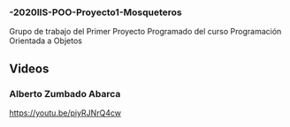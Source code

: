 ### -2020IIS-POO-Proyecto1-Mosqueteros
Grupo de trabajo del Primer Proyecto Programado del curso Programación Orientada a Objetos



## Videos

### Alberto Zumbado Abarca

<https://youtu.be/piyRJNrQ4cw>